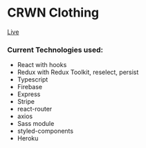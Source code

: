 # CRWN Clothing

[Live](https://codicate-crwn-clothing.herokuapp.com/)

### Current Technologies used:
- React with hooks
- Redux with Redux Toolkit, reselect, persist
- Typescript
- Firebase
- Express
- Stripe
- react-router
- axios
- Sass module
- styled-components
- Heroku
